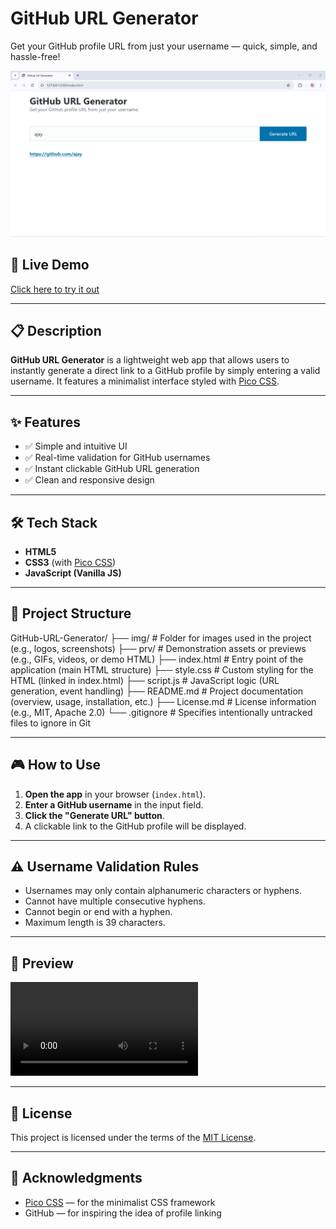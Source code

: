 # GitHub URL Generator

Get your GitHub profile URL from just your username — quick, simple, and hassle-free!

![GitHub URL Generator Screenshot](/img/GitHub-URL-Generator.png)

## 🚀 Live Demo

[Click here to try it out](https://codesandbox.io/p/devbox/ng1-1-forked-ljtzsg)

<!-- Replace `#` with the deployed URL if you host this on GitHub Pages or elsewhere -->

---

## 📋 Description

**GitHub URL Generator** is a lightweight web app that allows users to instantly generate a direct link to a GitHub profile by simply entering a valid username. It features a minimalist interface styled with [Pico CSS](https://picocss.com/).

---

## ✨ Features

- ✅ Simple and intuitive UI
- ✅ Real-time validation for GitHub usernames
- ✅ Instant clickable GitHub URL generation
- ✅ Clean and responsive design

---

## 🛠️ Tech Stack

- **HTML5**
- **CSS3** (with [Pico CSS](https://picocss.com/))
- **JavaScript (Vanilla JS)**

---

## 📂 Project Structure

GitHub-URL-Generator/
├── img/ # Folder for images used in the project (e.g., logos, screenshots)
├── prv/ # Demonstration assets or previews (e.g., GIFs, videos, or demo HTML)
├── index.html # Entry point of the application (main HTML structure)
├── style.css # Custom styling for the HTML (linked in index.html)
├── script.js # JavaScript logic (URL generation, event handling)
├── README.md # Project documentation (overview, usage, installation, etc.)
├── License.md # License information (e.g., MIT, Apache 2.0)
└── .gitignore # Specifies intentionally untracked files to ignore in Git

---

## 🎮 How to Use

1. **Open the app** in your browser (`index.html`).
2. **Enter a GitHub username** in the input field.
3. **Click the "Generate URL" button**.
4. A clickable link to the GitHub profile will be displayed.

---

## ⚠️ Username Validation Rules

- Usernames may only contain alphanumeric characters or hyphens.
- Cannot have multiple consecutive hyphens.
- Cannot begin or end with a hyphen.
- Maximum length is 39 characters.

---

## 📸 Preview

![Preview](/Prv/Preview.mp4)

---

## 📝 License

This project is licensed under the terms of the [MIT License](./License.md).

---

## 🙌 Acknowledgments

- [Pico CSS](https://picocss.com/) — for the minimalist CSS framework
- GitHub — for inspiring the idea of profile linking
